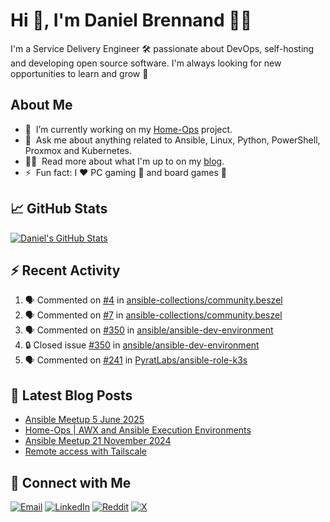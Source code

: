 # Hi 👋, I'm Daniel Brennand 👨‍💻

I'm a Service Delivery Engineer 🛠 passionate about DevOps, self-hosting and developing open source software. I'm always looking for new opportunities to learn and grow 🌱

## About Me

- 🔭 &nbsp;I’m currently working on my [Home-Ops](https://github.com/dbrennand/home-ops) project.
- 💬 &nbsp;Ask me about anything related to Ansible, Linux, Python, PowerShell, Proxmox and Kubernetes.
- 👨‍💻 &nbsp;Read more about what I'm up to on my [blog](https://dbren.uk).
- ⚡ &nbsp;Fun fact: I ❤️ PC gaming 👾 and board games 🎲

## 📈 GitHub Stats

[![Daniel's GitHub Stats](https://github-readme-stats.vercel.app/api?username=dbrennand&show_icons=true&count_private=true&hide_border=true&theme=dark)](https://github.com/anuraghazra/github-readme-stats)

## ⚡ Recent Activity

<!--START_SECTION:activity-->
1. 🗣 Commented on [#4](https://github.com/ansible-collections/community.beszel/pull/4#issuecomment-3233528317) in [ansible-collections/community.beszel](https://github.com/ansible-collections/community.beszel)
2. 🗣 Commented on [#7](https://github.com/ansible-collections/community.beszel/issues/7#issuecomment-3233254954) in [ansible-collections/community.beszel](https://github.com/ansible-collections/community.beszel)
3. 🗣 Commented on [#350](https://github.com/ansible/ansible-dev-environment/issues/350#issuecomment-3228957882) in [ansible/ansible-dev-environment](https://github.com/ansible/ansible-dev-environment)
4. 🔒 Closed issue [#350](https://github.com/ansible/ansible-dev-environment/issues/350) in [ansible/ansible-dev-environment](https://github.com/ansible/ansible-dev-environment)
5. 🗣 Commented on [#241](https://github.com/PyratLabs/ansible-role-k3s/issues/241#issuecomment-3224660614) in [PyratLabs/ansible-role-k3s](https://github.com/PyratLabs/ansible-role-k3s)
<!--END_SECTION:activity-->

## 📝 Latest Blog Posts

<!-- BLOG-POST-LIST:START -->
- [Ansible Meetup 5 June 2025](https://dbren.uk/blog/ansible-meetup-5-june/)
- [Home-Ops | AWX and Ansible Execution Environments](https://dbren.uk/blog/homeops-ansible-ee/)
- [Ansible Meetup 21 November 2024](https://dbren.uk/blog/ansible-meetup-21-november/)
- [Remote access with Tailscale](https://dbren.uk/blog/tailscale/)
<!-- BLOG-POST-LIST:END -->

## 💬 Connect with Me

[![Email](https://img.shields.io/badge/Email-D14836?style=flat&logo=gmail&logoColor=white)](mailto:contact@danielbrennand.com) [![LinkedIn](https://img.shields.io/badge/Linkedin-%230077B5.svg?style=flat&logo=linkedin&logoColor=white)](https://www.linkedin.com/in/dbrenuk) [![Reddit](https://img.shields.io/badge/Reddit-FF4500?style=flat&logo=reddit&logoColor=white)](https://www.reddit.com/user/dbrenuk) [![X](https://img.shields.io/badge/X-%23000000.svg?style=flat&logo=X&logoColor=white)](https://twitter.com/dbrenuk)
